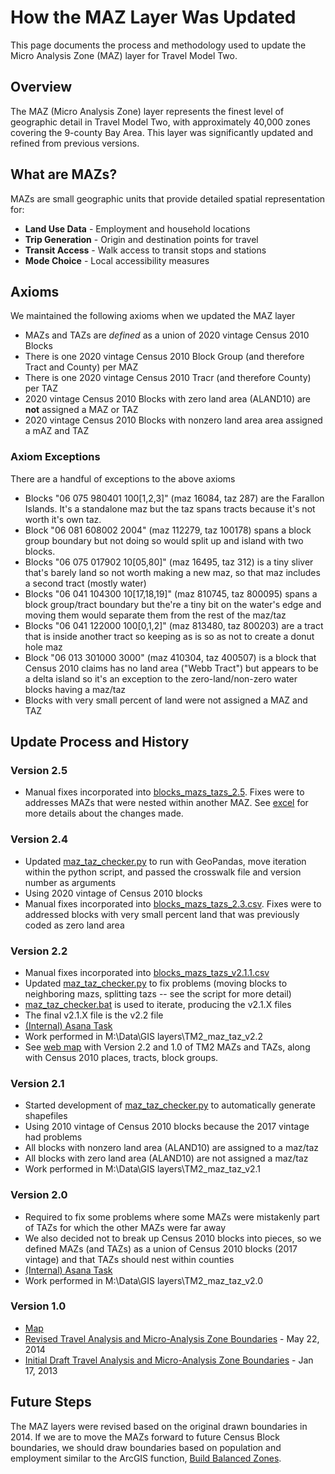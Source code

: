 # How the MAZ Layer Was Updated

This page documents the process and methodology used to update the Micro Analysis Zone (MAZ) layer for Travel Model Two.

## Overview

The MAZ (Micro Analysis Zone) layer represents the finest level of geographic detail in Travel Model Two, with approximately 40,000 zones covering the 9-county Bay Area. This layer was significantly updated and refined from previous versions. 

## What are MAZs?

MAZs are small geographic units that provide detailed spatial representation for:

- **Land Use Data** - Employment and household locations
- **Trip Generation** - Origin and destination points for travel
- **Transit Access** - Walk access to transit stops and stations
- **Mode Choice** - Local accessibility measures

## Axioms

We maintained the following axioms when we updated the MAZ layer

- MAZs and TAZs are _defined_ as a union of 2020 vintage Census 2010 Blocks
- There is one 2020 vintage Census 2010 Block Group (and therefore Tract and County) per MAZ
- There is one 2020 vintage Census 2010 Tracr (and therefore County) per TAZ
- 2020 vintage Census 2010 Blocks with zero land area (ALAND10) are **not** assigned a MAZ or TAZ
- 2020 vintage Census 2010 Blocks with nonzero land area area assigned a mAZ and TAZ

### Axiom Exceptions

There are a handful of exceptions to the above axioms

- Blocks "06 075 980401 100[1,2,3]" (maz 16084, taz 287) are the Farallon Islands.  It's a standalone maz but the
  taz spans tracts because it's not worth it's own taz.
- Block "06 081 608002 2004" (maz 112279, taz 100178) spans a block group boundary but not doing so would split up
  and island with two blocks.
- Blocks "06 075 017902 10[05,80]" (maz 16495, taz 312) is a tiny sliver that's barely land so not worth
  making a new maz, so that maz includes a second tract (mostly water)
- Blocks "06 041 104300 10[17,18,19]" (maz 810745, taz 800095) spans a block group/tract boundary but the're a
  tiny bit on the water's edge and moving them would separate them from the rest of the maz/taz
- Blocks "06 041 122000 100[0,1,2]" (maz 813480, taz 800203) are a tract that is inside another tract so keeping
  as is so as not to create a donut hole maz
- Block "06 013 301000 3000" (maz 410304, taz 400507) is a block that Census 2010 claims has no land area ("Webb Tract")
  but appears to be a delta island so it's an exception to the zero-land/non-zero water blocks having a maz/taz
- Blocks with very small percent of land were not assigned a MAZ and TAZ

## Update Process and History

### Version 2.5
* Manual fixes incorporated into [blocks_mazs_tazs_2.5](https://github.com/BayAreaMetro/tm2py-utils/blob/main/tm2py_utils/inputs/maz_taz/blocks_mazs_tazs_2.5.csv). Fixes were to addresses MAZs that were nested within another MAZ. See [excel](https://mtcdrive.box.com/s/rg8k2rcs39y45l3do82gmdsyk8jrslm2) for more details about the changes made.

### Version 2.4
* Updated [maz_taz_checker.py](https://github.com/BayAreaMetro/tm2py-utils/blob/main/tm2py_utils/inputs/maz_taz/maz_taz_checker.py) to run with GeoPandas, move iteration within the python script, and passed the crosswalk file and version number as arguments
* Using 2020 vintage of Census 2010 blocks
* Manual fixes incorporated into [blocks_mazs_tazs_2.3.csv](https://github.com/BayAreaMetro/tm2py-utils/blob/main/tm2py_utils/inputs/maz_taz/blocks_mazs_tazs_2.3.csv). Fixes were to addressed blocks with very small percent land that was previously coded as zero land area

### Version 2.2

* Manual fixes incorporated into [blocks_mazs_tazs_v2.1.1.csv](https://github.com/BayAreaMetro/tm2py-utils/blob/main/tm2py_utils/inputs/maz_taz/blocks_mazs_tazs_v2.1.1.csv)
* Updated [maz_taz_checker.py](https://github.com/BayAreaMetro/tm2py-utils/blob/main/tm2py_utils/inputs/maz_taz/maz_taz_checker.py) to fix problems (moving blocks to neighboring mazs,
  splitting tazs -- see the script for more detail)
* [maz_taz_checker.bat](https://github.com/BayAreaMetro/tm2py-utils/blob/main/tm2py_utils/inputs/maz_taz/maz_taz_checker.bat) is used to iterate, producing the v2.1.X files
* The final v2.1.X file is the v2.2 file
* [(Internal) Asana Task](https://app.asana.com/0/610230255351992/626340099942965/f)
* Work performed in M:\Data\GIS layers\TM2_maz_taz_v2.2
* See [web map](https://arcg.is/1n9XfL) with Version 2.2 and 1.0 of TM2 MAZs and TAZs, along with Census 2010 places, tracts, block groups.

### Version 2.1
* Started development of [maz_taz_checker.py](https://github.com/BayAreaMetro/tm2py-utils/blob/main/tm2py_utils/inputs/maz_taz/maz_taz_checker.py) to automatically generate shapefiles
* Using 2010 vintage of Census 2010 blocks because the 2017 vintage had problems
* All blocks with nonzero land area (ALAND10) are assigned to a maz/taz
* All blocks with zero land area (ALAND10) are not assigned a maz/taz
* Work performed in M:\Data\GIS layers\TM2_maz_taz_v2.1

### Version 2.0
* Required to fix some problems where some MAZs were mistakenly part of TAZs for which the other MAZs were far away
* We also decided not to break up Census 2010 blocks into pieces, so we defined MAZs (and TAZs) as a union of Census 2010 blocks (2017 vintage) and that
  TAZs should nest within counties
* [(Internal) Asana Task](https://app.asana.com/0/610230255351992/578257153057158/f)
* Work performed in M:\Data\GIS layers\TM2_maz_taz_v2.0

### Version 1.0
* [Map](http://www.arcgis.com/apps/OnePane/basicviewer/index.html?appid=4ca5bf25e2ed46ebb7c25796b29c33d1)
* [Revised Travel Analysis and Micro-Analysis Zone Boundaries](https://mtcdrive.box.com/travel-model-two-revised-space) - May 22, 2014
* [Initial Draft Travel Analysis and Micro-Analysis Zone Boundaries](https://mtcdrive.box.com/travel-model-two-first-space) - Jan 17, 2013

## Future Steps

The MAZ layers were revised based on the original drawn boundaries in 2014. If we are to move the MAZs forward to future Census Block boundaries, we should draw boundaries based on population and employment similar to the ArcGIS function, [Build Balanced Zones](https://pro.arcgis.com/en/pro-app/3.4/tool-reference/spatial-statistics/learnmore-buildbalancedzones.htm). 
